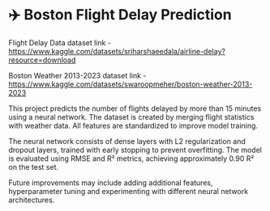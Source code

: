 # ✈️ Boston Flight Delay Prediction
Flight Delay Data dataset link - https://www.kaggle.com/datasets/sriharshaeedala/airline-delay?resource=download

Boston Weather 2013-2023 dataset link - https://www.kaggle.com/datasets/swaroopmeher/boston-weather-2013-2023

This project predicts the number of flights delayed by more than 15 minutes using a neural network. The dataset is created by merging flight statistics with weather data. All features are standardized to improve model training.

The neural network consists of dense layers with L2 regularization and dropout layers, trained with early stopping to prevent overfitting. The model is evaluated using RMSE and R² metrics, achieving approximately 0.90 R² on the test set.

Future improvements may include adding additional features, hyperparameter tuning and experimenting with different neural network architectures.